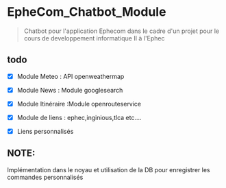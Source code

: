 # EpheCom_Chatbot_Module
> Chatbot pour l'application Ephecom dans le cadre d'un projet pour le cours de developpement informatique II à l'Ephec


## todo  
- [x] Module Meteo  : API openweathermap
- [x] Module News   : Module googlesearch
- [x] Module Itinéraire :Module openrouteservice
- [x] Module de liens : ephec,inginious,tlca etc.... 
- [x] Liens personnalisés 




## NOTE:  
Implémentation dans le noyau et utilisation de la DB pour enregistrer les commandes personnalisés 

